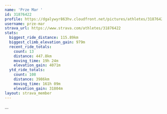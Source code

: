 ```yaml
---
name: 'Prze Mar '
id: 31876422
profile: https://dgalywyr863hv.cloudfront.net/pictures/athletes/31876422/22548952/3/large.jpg
username: prze-mar
strava_url: https://www.strava.com/athletes/31876422
stats:
  biggest_ride_distance: 115.89km
  biggest_climb_elevation_gain: 979m
  recent_ride_totals:
    count: 13
    distance: 447.8km
    moving_time: 19h 24m
    elevation_gain: 4071m
  ytd_ride_totals:
    count: 108
    distance: 3986km
    moving_time: 161h 09m
    elevation_gain: 31804m
layout: strava_member
--- 
```

...
